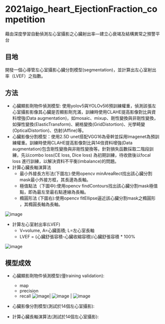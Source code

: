 # 2021aigo_heart_EjectionFraction_competition
藉由深度學習自動偵測左心室攝影之心臟射出率—建立心衰竭及結構異常之預警平台

## 目地
開發一個心導管左心室攝影心臟分割模型(segmentation)，並計算出左心室射出率（LVEF）之指數。

## 方法
- 心臟顯影劑物件偵測模型: 使用yolov5與YOLOv5l6預訓練權重，偵測該張左心室攝影影像其心臟是否顯影劑充滿，訓練時使用CLAHE提高影像對比與資料增強(Data augmentation)，如mosaic、mixup、剛性變換與非剛性變換，如彈性變換(ElasticTransform)、網格變換(GridDistortion)、光學畸變(OpticalDistortion)、仿射(Affine)等。
- 心臟影像分割模型：使用2.5D unet搭配VGG16為骨幹並採用Imagenet為預訓練權重。訓練時使用CLAHE提高影像對比與14倍資料增強(Data augmentation)包含剛性變換與非剛性變換等。針對損失函數採取二階段訓練，先以combo loss(CE loss, Dice loss) 為初期訓練，待收斂後以focal loss 進行訓練，以解決資料不平衡(imbalance)的問題。
- 計算心臟長軸演算法
  - 最小外接長方形法(下圖左):使用opencv minAreaRect找出該心臟分割mask最小外接方框，其長邊為長軸。
  - 極值點法（下圖中):使用opencv findContours找出該心臟分割mask極值點，即為最左至最右點連線為長軸。
  - 橢圓形法 (下圖右):使用opencv fitEllipse逼近該心臟分割mask之橢圓形 ，其橢圓長軸為長軸。
 
![image](https://user-images.githubusercontent.com/44295049/137444917-e312fad1-011c-4f32-a7d1-53096459ff32.png)

- 計算左心室射出率(LVEF)
  - V=volume, A=心臟面積; L=左心室長軸
  - LVEF = (心臟舒張容積-心臟收縮容積)/心臟舒張容積 * 100%
  
![image](https://user-images.githubusercontent.com/44295049/137442560-3a01f7bb-6c91-41f1-9899-d991fe539afc.png)

## 模型成效
- 心臟顯影劑物件偵測模型(僅training validation):
  - map
  - precision
  - recall
![image](https://user-images.githubusercontent.com/44295049/137447569-984efb25-49a7-4337-bbd1-998f34ead499.png)| ![image](https://user-images.githubusercontent.com/44295049/137447861-836d5eec-0543-448a-bc34-63c8164c93b1.png) | ![image](https://user-images.githubusercontent.com/44295049/137447961-fc048fd1-6535-4424-9150-4174b9cb0b57.png)


- 心臟影像分割模型(測試於14個左心室攝影):
- 計算心臟長軸演算法(測試於14個左心室攝影):
